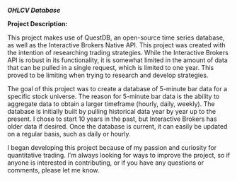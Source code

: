 ***OHLCV Database***

**Project Description:**
  
This project makes use of QuestDB, an open-source time series database, as well as the Interactive Brokers Native API. This project was created with the intention of researching trading strategies. While the Interactive Brokers API is robust in its functionality, it is somewhat limited in the amount of data that can be pulled in a single request, which is limited to one year. This proved to be limiting when trying to research and develop strategies.

The goal of this project was to create a database of 5-minute bar data for a specific stock universe. The reason for 5-minute bar data is the ability to aggregate data to obtain a larger timeframe (hourly, daily, weekly). The database is initially built by pulling historical data year by year up to the present. I chose to start 10 years in the past, but Interactive Brokers has older data if desired. Once the database is current, it can easily be updated on a regular basis, such as daily or hourly.

I began developing this project because of my passion and curiosity for quantitative trading. I'm always looking for ways to improve the project, so if anyone is interested in contributing, or if you have any questions or comments, please let me know.

